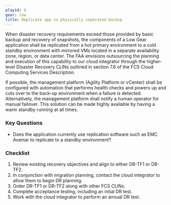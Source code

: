 ```yaml
---
playid: 4
gear: low
title: Replicate app to physically seperated backup
---
```


When disaster recovery requirements exceed those provided by basic backup and recovery of snapshots, the components of a Low Gear application shall be replicated from a hot primary environment to a
cold standby environment with mirrored VMs located in a separate availability zone, region, or data center. The FAA envisions outsourcing the planning and execution of this capability to our cloud integrator
through the higher-level Disaster Recovery CLINs outlined in section 7.6 of the FCS Cloud Computing Services Description.

If possible, the management platform (Agility Platform or vCenter) shall be
configured with automation that performs health checks and powers up and cuts over to the back-up environment when a failure is detected. Alternatively, the management platform shall notify a human operator
for manual failover. This solution can be made highly available by having a warm standby running at all times.

### Key Questions
- Does the application currently use replication software such as EMC Avamar to replicate to a standby environment?

### Checklist
1. Review existing recovery objectives and align to either DR-TF1 or DR-TF2.
2. In conjunction with migration planning, contact the cloud integrator to allow them to begin DR planning.
3. Order DR-TF1 or DR-TF2 along with other FCS CLINs.
4. Complete acceptance testing, including an intial DR test.
5. Work with the cloud integrator to perform an annual DR test.